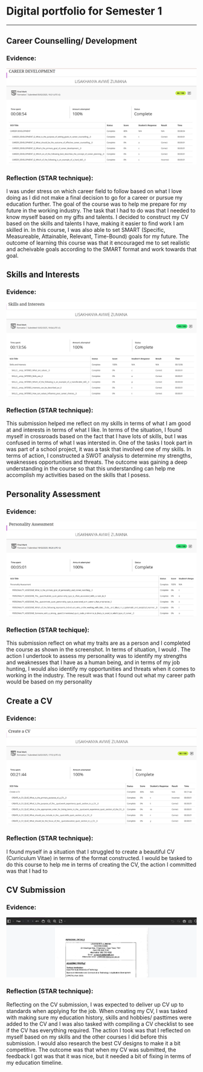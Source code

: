 # Digital portfolio for Semester 1
------
## Career Counselling/ Development
### Evidence:
![Proof](https://raw.githubusercontent.com/lisazumana03/prp372s-semester1-digitalportfolio/main/screenshots/CareersDevelopmentProof.png)
### Reflection (STAR technique):
I was under stress on which career field to follow based on what I love doing as I did not make a final decision to go for a career or pursue my education further. The goal of the course was to help me prepare for my future in the working industry. The task that I had to do was that I needed to know myself based on my gifts and talents. I decided to construct my CV based on the skills and talents I have, making it easier to find work I am skilled in. In this course, I was also able to set SMART (Specific, Measureable, Attainable, Relevant, Time-Bound) goals for my future. The outcome of learning this course was that it encouraged me to set realistic and acheivable goals according to the SMART format and work towards that goal.
## Skills and Interests
### Evidence:
![Proof](https://raw.githubusercontent.com/lisazumana03/prp372s-semester1-digitalportfolio/main/screenshots/SkillsAndInterestsProof.png)
### Reflection (STAR technique):
This submission helped me reflect on my skills in terms of what I am good at and interests in terms of what I like. In terms of the situation, I found myself in crossroads based on the fact that I have lots of skills, but I was confused in terms of what I was intersted in. One of the tasks I took part in was part of a school project, it was a task that involved one of my skills. In terms of action, I constructed a SWOT analysis to determine my strengths, weaknesses opportunities and threats. The outcome was gaining a deep understanding in the course so that this understanding can help me accomplish my activities based on the skills that I posess.
## Personality Assessment
### Evidence:
![Proof](https://raw.githubusercontent.com/lisazumana03/prp372s-semester1-digitalportfolio/main/screenshots/PersonalityAssessmentProof.png)
### Reflection (STAR techique): 
This submission reflect on what my traits are as a person and I completed the course as shown in the screenshot. In terms of situation, I would . The action I undertook to assess my personality was to identify my strengths and weaknesses that I have as a human being, and in terms of my job hunting, I would also identify my opportunities and threats when it comes to working in the industry. The result was that I found out what my career path would be based on my personality 
## Create a CV
### Evidence:
![Proof](https://raw.githubusercontent.com/lisazumana03/prp372s-semester1-digitalportfolio/main/screenshots/CreateACV.png)
### Reflection (STAR technique):
I found myself in a situation that I struggled to create a beautiful CV (Curriculum Vitae) in terms of the format constructed. I would be tasked to do this course to help me in terms of creating the CV, the action I committed was that I had to 
## CV Submission
### Evidence:
![Proof](https://raw.githubusercontent.com/lisazumana03/prp372s-semester1-digitalportfolio/main/screenshots/CVSubmissionProof.png)
### Reflection (STAR technique): 
Reflecting on the CV submission, I was expected to deliver up CV up to standards when applying for the job. When creating my CV, I was tasked with making sure my education history, skills and hobbies/ pasttimes were added to the CV and I was also tasked with compiling a CV checklist to see if the CV has everything required. The action I took was that I reflected on myself based on my skills and the other courses I did before this submission. I would also research the best CV designs to make it a bit competitive. The outcome was that when my CV was submitted, the feedback I got was that it was nice, but it needed a bit of fixing in terms of my education timeline.
